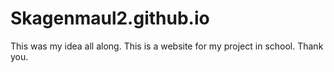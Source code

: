 # Skagenmaul2.github.io
This was my idea all along. This is a website for my project in school. Thank you.

